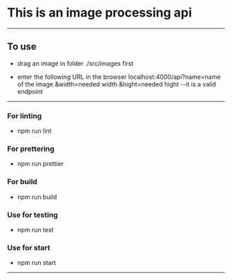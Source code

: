 # This is an image processing api 

-----------------------------------------------------------

## To use  
-  drag an image in folder ./src/images first

-  enter the following URL in the browser 
   localhost:4000/api?name=name of the image &width=needed width &hight=needed hight    --it is a valid endpoint

------------------------------------------------------------
###  For linting
-  npm run lint

### For prettering
-  npm run prettier
  
### For build
-  npm run build

### Use for testing 
-   npm run test

### Use for start
- npm run start

------------------------------------------------------------
